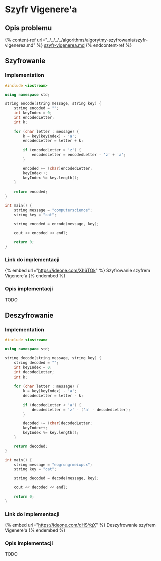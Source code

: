 # Szyfr Vigenere'a

## Opis problemu

{% content-ref url="../../../../algorithms/algorytmy-szyfrowania/szyfr-vigenerea.md" %}
[szyfr-vigenerea.md](../../../../algorithms/algorytmy-szyfrowania/szyfr-vigenerea.md)
{% endcontent-ref %}

## Szyfrowanie

### Implementation

```cpp
#include <iostream>

using namespace std;

string encode(string message, string key) {
    string encoded = "";
    int keyIndex = 0;
    int encodedLetter;
    int k;
    
    for (char letter : message) {
        k = key[keyIndex] - 'a';
        encodedLetter = letter + k;
        
        if (encodedLetter > 'z') {
            encodedLetter = encodedLetter - 'z' + 'a';
        }

        encoded += (char)encodedLetter;
        keyIndex++;
        keyIndex %= key.length();
    }

    return encoded;
}

int main() {
    string message = "computerscience";
    string key = "cat";

    string encoded = encode(message, key);

    cout << encoded << endl;
 
    return 0;   
}
```

### Link do implementacji

{% embed url="https://ideone.com/Xh6TOk" %}
Szyfrowanie szyfrem Vigenere'a
{% endembed %}

### Opis implementacji

TODO

## Deszyfrowanie

### Implementation

```cpp
#include <iostream>

using namespace std;

string decode(string message, string key) {
    string decoded = "";
    int keyIndex = 0;
    int decodedLetter;
    int k;
    
    for (char letter : message) {
        k = key[keyIndex] - 'a';
        decodedLetter = letter - k;
        
        if (decodedLetter < 'a') {
            decodedLetter = 'z' - ('a' - decodedLetter);
        }

        decoded += (char)decodedLetter;
        keyIndex++;
        keyIndex %= key.length();
    }

    return decoded;
}

int main() {
    string message = "eogrungrmeixpcx";
    string key = "cat";

    string decoded = decode(message, key);

    cout << decoded << endl;
 
    return 0;   
}
```

### Link do implementacji

{% embed url="https://ideone.com/dHSYqX" %}
Deszyfrowanie szyfrem Vigenere'a
{% endembed %}

### Opis implementacji

TODO
